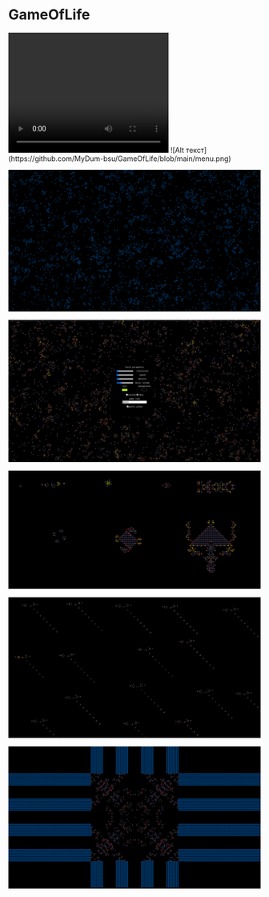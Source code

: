 # GameOfLife

<video width="320" height="240" controls>
  <source src="https://github.com/MyDum-bsu/GameOfLife/blob/main/Screencast%20from%2021.03.2023%2021_21_18%20(online-video-cutter.com).mp4">
</video>
![Alt текст](https://github.com/MyDum-bsu/GameOfLife/blob/main/menu.png)

![Alt текст](https://github.com/MyDum-bsu/GameOfLife/blob/main/field.png)

![Alt текст](https://github.com/MyDum-bsu/GameOfLife/blob/main/settings.png)

![Alt текст](https://github.com/MyDum-bsu/GameOfLife/blob/main/patterns.png)

![Alt текст](https://github.com/MyDum-bsu/GameOfLife/blob/main/guns.png)

![Alt текст](https://github.com/MyDum-bsu/GameOfLife/blob/main/wow.png)
